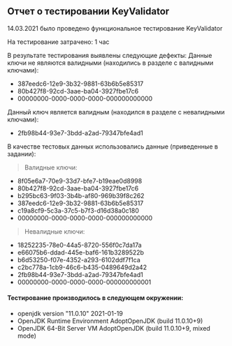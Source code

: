 ## Отчет о тестировании KeyValidator

14.03.2021 было проведено функциональное тестирование KeyValidator

На тестирование затрачено: 1 час

В результате тестирования выявлены следующие дефекты:
Данные ключи не являются валидными (находились в разделе с валидными ключами):
* 387eedc6-12e9-3b32-9881-63b6b5e85317
* 80b427f8-92cd-3aae-ba04-3927fbe17c6
* 00000000-0000-0000-0000-000000000000

Данный ключ является валидным (находился в разделе с невалидными ключами):
* 2fb98b44-93e7-3bdd-a2ad-79347bfe4ad1

В качестве тестовых данных использовались данные (приведенные в задании):

> Валидные ключи:

* 8f05e6a7-70e9-33d7-bfe7-b19eae0d8998
* 80b427f8-92cd-3aae-ba04-3927fbe17c6
* b295bc63-9f03-3b4b-af80-969b39f8c262
* 387eedc6-12e9-3b32-9881-63b6b5e85317
* c19a8cf9-5c3a-37c5-b7f3-d16d38a0c180
* 00000000-0000-0000-0000-000000000000

> Невалидные ключи:

* 18252235-78e0-44a5-8720-556f0c7da17a
* e66075b6-ddad-445e-baf6-161b3289522b
* b6d53250-f07e-4352-a293-6102ddf7f1ca
* c2bc778a-1cb9-46c6-b435-0489649d2a42
* 2fb98b44-93e7-3bdd-a2ad-79347bfe4ad1
* 00000000-0000-0000-0000-000000000001

#### Тестирование производилось в следующем окружении:
* openjdk version "11.0.10" 2021-01-19
* OpenJDK Runtime Environment AdoptOpenJDK (build 11.0.10+9)
* OpenJDK 64-Bit Server VM AdoptOpenJDK (build 11.0.10+9, mixed mode)
